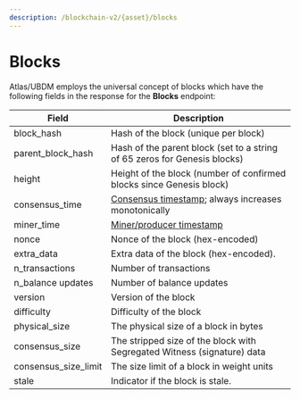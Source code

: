 ```yaml
---
description: /blockchain-v2/{asset}/blocks
---
```


# Blocks

Atlas/UBDM employs the universal concept of blocks which have the following fields in the response for the **Blocks** endpoint:

| Field                  | Description                                                                                     |
| ---------------------- | ----------------------------------------------------------------------------------------------- |
| block\_hash            | Hash of the block (unique per block)                                                            |
| parent\_block\_hash    | Hash of the parent block (set to a string of 65 zeros for Genesis blocks)                       |
| height                 | Height of the block (number of confirmed blocks since Genesis block)                            |
| consensus\_time        | [Consensus timestamp](../atlas-overview.md#consensus-timestamp); always increases monotonically |
| miner\_time            | [Miner/producer timestamp](../atlas-overview.md#miner-timestamps)                               |
| nonce                  | Nonce of the block (hex-encoded)                                                                |
| extra\_data            | Extra data of the block (hex-encoded).                                                          |
| n\_transactions        | Number of transactions                                                                          |
| n\_balance updates     | Number of balance updates                                                                       |
| version                | Version of the block                                                                            |
| difficulty             | Difficulty of the block                                                                         |
| physical\_size         | The physical size of a block in bytes                                                           |
| consensus\_size        | The stripped size of the block with Segregated Witness (signature) data                         |
| consensus\_size\_limit | The size limit of a block in weight units                                                       |
| stale                  | Indicator if the block is stale.                                                                |
